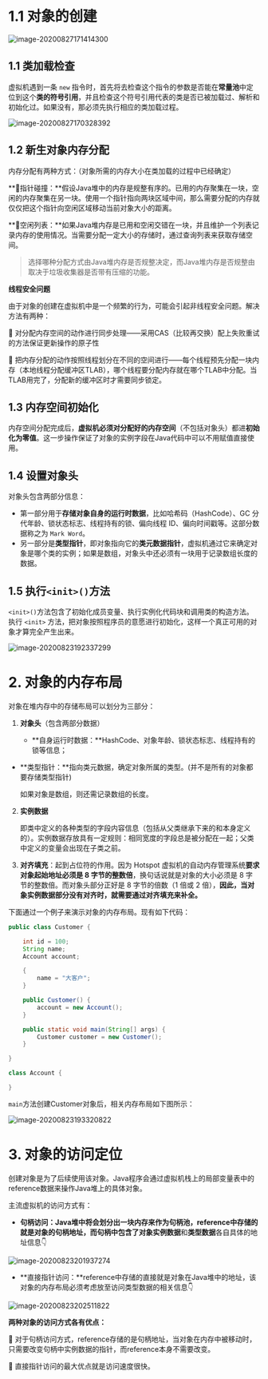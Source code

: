 # 1.1 对象的创建

![image-20200827171414300](http://codeduck.top/md/images/image-20200827171414300.png)

## 1.1 类加载检查

虚拟机遇到一条 `new` 指令时，首先将去检查这个指令的参数是否能在**常量池**中定位到这个**类的符号引用**，并且检查这个符号引用代表的类是否已被加载过、解析和初始化过。如果没有，那必须先执行相应的类加载过程。

![image-20200827170328392](http://codeduck.top/md/images/image-20200827170328392.png)

## 1.2 新生对象内存分配

内存分配有两种方式：（对象所需的内存大小在类加载的过程中已经确定）

**:deciduous_tree:指针碰撞：**假设Java堆中的内存是规整有序的。已用的内存聚集在一块，空闲的内存聚集在另一块。使用一个指针指向两块区域中间，那么需要分配的内存就仅仅把这个指针向空闲区域移动当前对象大小的距离。

**:deciduous_tree:空闲列表：**如果Java堆内存是已用和空闲交错在一块，并且维护一个列表记录内存的使用情况。当需要分配一定大小的存储时，通过查询列表来获取存储空间。

> 选择哪种分配方式由Java堆内存是否规整决定，而Java堆内存是否规整由取决于垃圾收集器是否带有压缩的功能。

**线程安全问题**

由于对象的创建在虚拟机中是一个频繁的行为，可能会引起非线程安全问题。解决方法有两种：

:palm_tree: 对分配内存空间的动作进行同步处理——采用CAS（比较再交换）配上失败重试的方法保证更新操作的原子性

:palm_tree: 把内存分配的动作按照线程划分在不同的空间进行——每个线程预先分配一块内存（本地线程分配缓冲区TLAB），哪个线程要分配内存就在哪个TLAB中分配。当TLAB用完了，分配新的缓冲区时才需要同步锁定。

## 1.3 内存空间初始化

   内存空间分配完成后，**虚拟机必须对分配好的内存空间**（不包括对象头）都进**初始化为零值**。这一步操作保证了对象的实例字段在Java代码中可以不用赋值直接使用。

## 1.4 设置对象头

  对象头包含两部分信息：

- 第一部分用于**存储对象自身的运行时数据**，比如哈希码（HashCode）、GC 分代年龄、锁状态标志、线程持有的锁、偏向线程 ID、偏向时间戳等。这部分数据称之为 `Mark Word`。
- 另一部分是**类型指针**，即对象指向它的**类元数据指针**，虚拟机通过它来确定对象是哪个类的实例；如果是数组，对象头中还必须有一块用于记录数组长度的数据。

## 1.5 执行`<init>()`方法

   `<init>()`方法包含了初始化成员变量、执行实例化代码块和调用类的构造方法。执行 `<init>` 方法，把对象按照程序员的意愿进行初始化，这样一个真正可用的对象才算完全产生出来。

![image-20200823192337299](http://codeduck.top/md/imagesimage-20200823192337299.png)

# 2. 对象的内存布局

对象在堆内存中的存储布局可以划分为三部分：

1. **对象头**（包含两部分数据）

   - **自身运行时数据：**HashCode、对象年龄、锁状态标志、线程持有的锁等信息；
- **类型指针：**指向类元数据，确定对象所属的类型。(并不是所有的对象都要存储类型指针)
   
   如果对象是数组，则还需记录数组的长度。

2. **实例数据**

   即类中定义的各种类型的字段内容信息（包括从父类继承下来的和本身定义的）。实例数据存放具有一定规则：相同宽度的字段总是被分配在一起；父类中定义的变量会出现在子类之前。

3. **对齐填充**：起到占位符的作用。因为 Hotspot 虚拟机的自动内存管理系统**要求对象起始地址必须是 8 字节的整数倍**，换句话说就是对象的大小必须是 8 字节的整数倍。而对象头部分正好是 8 字节的倍数（1 倍或 2 倍），**因此，当对象实例数据部分没有对齐时，就需要通过对齐填充来补全。**

下面通过一个例子来演示对象的内存布局。现有如下代码：

```java
public class Customer {

    int id = 100;
    String name;
    Account account;	

    {
        name = "大客户";
    }

    public Customer() {
        account = new Account();
    }

    public static void main(String[] args) {
        Customer customer = new Customer();
    }

}

class Account {

}
```

`main`方法创建Customer对象后，相关内存布局如下图所示：

![image-20200823193320822](http://codeduck.top/md/imagesimage-20200823193320822.png)

# 3. 对象的访问定位

创建对象是为了后续使用该对象。Java程序会通过虚拟机栈上的局部变量表中的reference数据来操作Java堆上的具体对象。

主流虚拟机的访问方式有：

- **句柄访问：**Java堆中将会划分出一块内存来作为句柄池，reference中存储的就是对象的句柄地址，而句柄中包含了**对象实例数据**和**类型数据**各自具体的地址信息:point_down:

![image-20200823201937274](http://codeduck.top/md/imagesimage-20200823201937274.png)

- **直接指针访问：**reference中存储的直接就是对象在Java堆中的地址，该对象的内存布局必须考虑放至访问类型数据的相关信息:point_down:

![image-20200823202511822](http://codeduck.top/md/imagesimage-20200823202511822.png)

**两种对象的访问方式各有优点：**

:maple_leaf: 对于句柄访问方式，reference存储的是句柄地址，当对象在内存中被移动时，只需要改变句柄中实例数据的指针，而reference本身不需要改变。

:maple_leaf: 直接指针访问的最大优点就是访问速度很快。